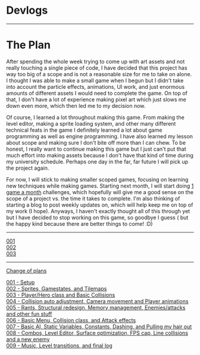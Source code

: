# Devlogs

***

# The Plan

After spending the whole week trying to come up with art assets and not really touching a single piece of code, I have decided that this project has way too big of a scope and is not a reasonable size for me to take on alone. I thought I was able to make a small game when I begun but I didn't take into account the particle effects, animations, UI work, and just enormous amounts of different assets I would need to complete the game. On top of that, I don't have a lot of experience making pixel art which just slows me down even more, which then led me to my decision now.

Of course, I learned a lot throughout making this game. From making the level editor, making a sprite loading system, and other many different technical feats in the game I definitely learned a lot about game programming as well as engine programming. I have also learned my lesson about scope and making sure I don't bite off more than I can chew. To be honest, I really want to continue making this game but I just can't put that much effort into making assets because I don't have that kind of time during my university schedule. Perhaps one day in the far, far future I will pick up the project again.

For now, I will stick to making smaller scoped games, focusing on learning new techniques while making games. Starting next month, I will start doing [1 game a month](http://www.onegameamonth.com/) challenges, which hopefully will give me a good sense on the scope of a project vs. the time it takes to complete. I'm also thinking of starting a blog to post weekly updates on, which will help keep me on top of my work (I hope). Anyways, I haven't exactly thought all of this through yet but I have decided to stop working on this game, so goodbye I guess ( but the happy kind because there are better things to come! :D)

***

[001](001.md)  
[002](002.md)  
[003](003.md)  

***

[Change of plans](ChangeOfPlans.md)

[001 - Setup](DV001.md)  
[002 - Sprites, Gamestates, and Tilemaps](DV002.md)  
[003 - Player/Hero class and Basic Collisions](DV003.md)  
[004 - Collision auto adjustment, Camera movement and Player animations](DV004.md)  
[005 - Rants, Structural redesign, Memory management, Enemies/attacks and other fun stuff](DV005.md)  
[006 - Basic Menu, Collision class, and Attack effects](DV006.md)  
[007 - Basic AI, Static Variables, Constants, Dashing, and Pulling my hair out](DV007.md)  
[008 - Combos, Level Editor, Surface optimization, FPS cap, Line collisions and a new enemy](DV008.md)  
[009 - Music, Level transitions, and final log](DV009.md)
